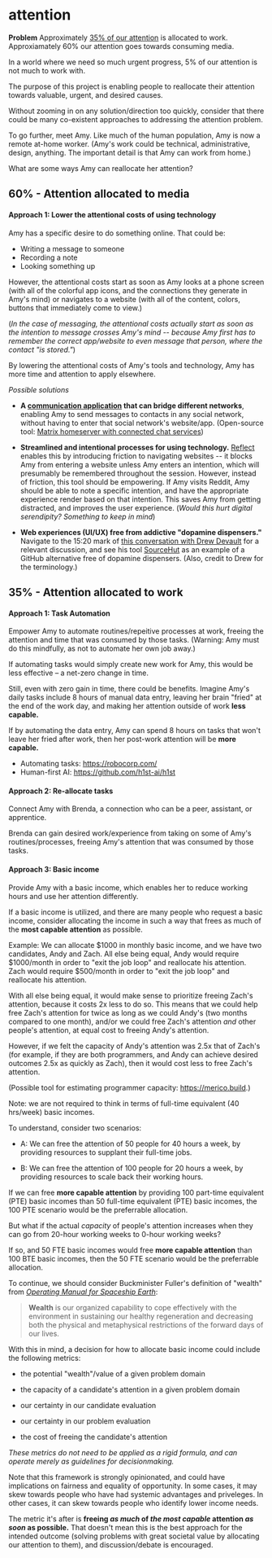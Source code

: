 # attention

**Problem** Approximately [35% of our attention](https://worldaftercapital.gitbook.io/worldaftercapital/part-three/trapped) is allocated to work.  Approxiamately 60% our attention goes towards consuming media.

In a world where we need so much urgent progress, 5% of our attention is not much to work with.

The purpose of this project is enabling people to reallocate their attention towards valuable, urgent, and desired causes.

Without zooming in on any solution/direction too quickly, consider that there could be many co-existent approaches to addressing the attention problem.

To go further, meet Amy.  Like much of the human population, Amy is now a remote at-home worker.  (Amy's work could be technical, administrative, design, anything.  The important detail is that Amy can work from home.)

What are some ways Amy can reallocate her attention?

## 60% - Attention allocated to media

#### Approach 1: Lower the attentional costs of using technology

Amy has a specific desire to do something online.  That could be:

* Writing a message to someone
* Recording a note
* Looking something up

However, the attentional costs start as soon as Amy looks at a phone screen (with all of the colorful app icons, and the connections they generate in Amy's mind) or navigates to a website (with all of the content, colors, buttons that immediately come to view.)

(*In the case of messaging, the attentional costs actually start as soon as the intention to message crosses Amy's mind -- because Amy first has to remember the correct app/website to even message that person, where the contact "is stored."*)

By lowering the attentional costs of Amy's tools and technology, Amy has more time and attention to apply elsewhere.

*Possible solutions*

* **A [communication application](https://github.com/earthkind/graphme) that can bridge different networks**, enabling Amy to send messages to contacts in any social network, without having to enter that social network's website/app.  (Open-source tool: [Matrix homeserver with connected chat services](https://github.com/spantaleev/matrix-docker-ansible-deploy))

* **Streamlined and intentional processes for using technology.** [Reflect](https://getreflect.app/) enables this by introducing friction to navigating websites -- it blocks Amy from entering a website unless Amy enters an intention, which will presumably be remembered throughout the session.  However, instead of friction, this tool should be empowering.  If Amy visits Reddit, Amy should be able to note a specific intention, and have the appropriate experience render based on that intention.  This saves Amy from getting distracted, and improves the user experience.  (*Would this hurt digital serendipity?  Something to keep in mind*)

* **Web experiences (UI/UX) free from addictive "dopamine dispensers."**  Navigate to the 15:20 mark of [this conversation with Drew Devault](https://www.coss.community/coss/ocs-2020-breakout-drew-devault-4407) for a relevant discussion, and see his tool [SourceHut](https://sr.ht/) as an example of a GitHub alternative free of dopamine dispensers.  (Also, credit to Drew for the terminology.)

## 35% - Attention allocated to work

#### Approach 1: Task Automation

Empower Amy to automate routines/repeitive processes at work, freeing the attention and time that was consumed by those tasks. (Warning: Amy must do this mindfully, as not to automate her own job away.)

If automating tasks would simply create new work for Amy, this would be less effective – a net-zero change in time.

Still, even with zero gain in time, there could be benefits.  Imagine Amy's daily tasks include 8 hours of manual data entry, leaving her brain "fried" at the end of the work day, and making her attention outside of work **less capable.**

If by automating the data entry, Amy can spend 8 hours on tasks that won't leave her fried after work, then her post-work attention will be **more capable.**

* Automating tasks: https://robocorp.com/
* Human-first AI: https://github.com/h1st-ai/h1st

#### Approach 2: Re-allocate tasks

Connect Amy with Brenda, a connection who can be a peer, assistant, or apprentice.

Brenda can gain desired work/experience from taking on some of Amy's routines/processes, freeing Amy's attention that was consumed by those tasks.

#### Approach 3: Basic income

Provide Amy with a basic income, which enables her to reduce working hours and use her attention differently.

If a basic income is utilized, and there are many people who request a basic income, consider allocating the income in such a way that frees as much of the **most capable attention** as possible.

Example: We can allocate $1000 in monthly basic income, and we have two candidates, Andy and Zach.  All else being equal, Andy would require $1000/month in order to "exit the job loop" and reallocate his attention.  Zach would require $500/month in order to "exit the job loop" and reallocate his attention.

With all else being equal, it would make sense to prioritize freeing Zach's attention, because it costs 2x less to do so.  This means that we could help free Zach's attention for twice as long as we could Andy's (two months compared to one month), and/or we could free Zach's attention *and* other people's attention, at equal cost to freeing Andy's attention.

However, if we felt the capacity of Andy's attention was 2.5x that of Zach's (for example, if they are both programmers, and Andy can achieve desired outcomes 2.5x as quickly as Zach), then it would cost less to free Zach's attention.

(Possible tool for estimating programmer capacity: https://merico.build.)

Note: we are not required to think in terms of full-time equivalent (40 hrs/week) basic incomes.

To understand, consider two scenarios:

* A: We can free the attention of 50 people for 40 hours a week, by providing resources to supplant their full-time jobs.

* B: We can free the attention of 100 people for 20 hours a week, by providing resources to scale back their working hours.

If we can free **more capable attention** by providing 100 part-time equivalent (PTE) basic incomes than 50 full-time equivalent (PTE) basic incomes, the 100 PTE scenario would be the preferrable allocation.

But what if the actual *capacity* of people's attention increases when they can go from 20-hour working weeks to 0-hour working weeks?

If so, and 50 FTE basic incomes would free **more capable attention** than 100 BTE basic incomes, then the 50 FTE scenario would be the preferrable allocation.

To continue, we should consider Buckminister Fuller's definition of "wealth" from [*Operating Manual for Spaceship Earth*](https://www.designsciencelab.com/resources/OperatingManual_BF.pdf):

> **Wealth** is our organized capability to cope effectively with the environment in sustaining our healthy regeneration and decreasing both the physical and metaphysical restrictions of the forward days of our lives.

With this in mind, a decision for how to allocate basic income could include the following metrics:

* the potential "wealth"/value of a given problem domain 

* the capacity of a candidate's attention in a given problem domain 

* our certainty in our candidate evaluation

* our certainty in our problem evaluation

* the cost of freeing the candidate's attention 

*These metrics do not need to be applied as a rigid formula, and can operate merely as guidelines for decisionmaking.*

Note that this framework is strongly opinionated, and could have implications on fairness and equality of opportunity.  In some cases, it may skew towards people who have had systemic advantages and priveleges.  In other cases, it can skew towards people who identify lower income needs.

The metric it's after is **freeing *as much* of *the most capable* attention *as soon* as possible.** That doesn't mean this is the best approach for the intended outcome (solving problems with great societal value by allocating our attention to them), and discussion/debate is encouraged.
